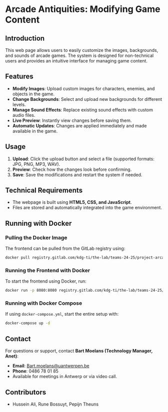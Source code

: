 # Arcade Antiquities: Modifying Game Content

## Introduction
This web page allows users to easily customize the images, backgrounds, and sounds of arcade games. The system is designed for non-technical users and provides an intuitive interface for managing game content.

## Features
- **Modify Images**: Upload custom images for characters, enemies, and objects in the game.
- **Change Backgrounds**: Select and upload new backgrounds for different levels.
- **Manage Sound Effects**: Replace existing sound effects with custom audio files.
- **Live Preview**: Instantly view changes before saving them.
- **Automatic Updates**: Changes are applied immediately and made available in the game.

## Usage
1. **Upload**: Click the upload button and select a file (supported formats: JPG, PNG, MP3, WAV).
2. **Preview**: Check how the changes look before confirming.
3. **Save**: Save the modifications and restart the system if needed.

## Technical Requirements
- The webpage is built using **HTML5, CSS, and JavaScript**.
- Files are stored and automatically integrated into the game environment.

## Running with Docker

### Pulling the Docker Image
The frontend can be pulled from the GitLab registry using:
```sh
docker pull registry.gitlab.com/kdg-ti/the-lab/teams-24-25/project-arcade/webpage
```

### Running the Frontend with Docker
To start the frontend using Docker, run:
```sh
docker run -p 8080:8080 registry.gitlab.com/kdg-ti/the-lab/teams-24-25/project-arcade/webpage
```

### Running with Docker Compose
If using `docker-compose.yml`, start the entire setup with:
```sh
docker-compose up -d
```

## Contact
For questions or support, contact **Bart Moelans (Technology Manager, Anet)**:
- **Email**: [Bart.moelans@uantwerpen.be](mailto:Bart.moelans@uantwerpen.be)
- **Phone**: 0486 78 01 85
- Available for meetings in Antwerp or via video call.

## Contributors
- Hussein Ali, Rune Bossuyt, Pepijn Theuns


